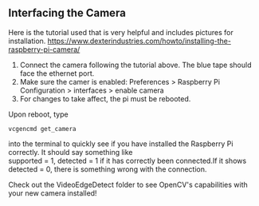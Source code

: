 ## Interfacing the Camera
Here is the tutorial used that is very helpful and includes pictures for installation.
https://www.dexterindustries.com/howto/installing-the-raspberry-pi-camera/  

1. Connect the camera following the tutorial above. The blue tape should face the ethernet port.
2. Make sure the camer is enabled: Preferences > Raspberry Pi Configuration > interfaces > enable camera
3. For changes to take affect, the pi must be rebooted.

Upon reboot, type  
```
vcgencmd get_camera
``` 
into the terminal to quickly see if you have installed the Raspberry Pi correctly. It should say something like  
supported = 1, detected = 1 if it has correctly been connected.If it shows detected = 0, there is something wrong with the connection. 

Check out the VideoEdgeDetect folder to see OpenCV's capabilities with your new camera installed!
